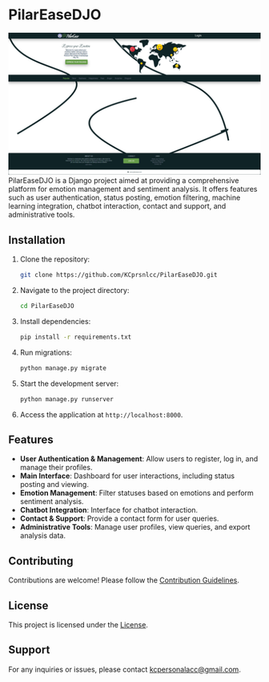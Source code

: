 # PilarEaseDJO

![PilarEase](main\static\images\test.png)
PilarEaseDJO is a Django project aimed at providing a comprehensive platform for emotion management and sentiment analysis. It offers features such as user authentication, status posting, emotion filtering, machine learning integration, chatbot interaction, contact and support, and administrative tools.

## Installation

1. Clone the repository:

    ```sh
    git clone https://github.com/KCprsnlcc/PilarEaseDJO.git
    ```

2. Navigate to the project directory:

    ```sh
    cd PilarEaseDJO
    ```

3. Install dependencies:

    ```sh
    pip install -r requirements.txt
    ```

4. Run migrations:

    ```sh
    python manage.py migrate
    ```

5. Start the development server:

    ```sh
    python manage.py runserver
    ```

6. Access the application at `http://localhost:8000`.

## Features

- **User Authentication & Management**: Allow users to register, log in, and manage their profiles.
- **Main Interface**: Dashboard for user interactions, including status posting and viewing.
- **Emotion Management**: Filter statuses based on emotions and perform sentiment analysis.
- **Chatbot Integration**: Interface for chatbot interaction.
- **Contact & Support**: Provide a contact form for user queries.
- **Administrative Tools**: Manage user profiles, view queries, and export analysis data.

## Contributing

Contributions are welcome! Please follow the [Contribution Guidelines](CONTRIBUTING.md).

## License

This project is licensed under the [License](LICENSE.md).

## Support

For any inquiries or issues, please contact [kcpersonalacc@gmail.com](mailto:kcpersonalacc@gmail.com).

